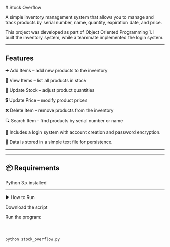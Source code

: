 \# Stock Overflow



A simple inventory management system that allows you to manage and track products by serial number, name, quantity, expiration date, and price.



This project was developed as part of Object Oriented Programming 1. I built the inventory system, while a teammate implemented the login system.



---



## Features



➕ Add Items – add new products to the inventory



👀 View Items – list all products in stock



🔄 Update Stock – adjust product quantities



💲 Update Price – modify product prices



❌ Delete Item – remove products from the inventory



🔍 Search Item – find products by serial number or name



🔑 Includes a login system with account creation and password encryption.



📂 Data is stored in a simple text file for persistence.



---



---



## 📦 Requirements



Python 3.x installed



---



▶️ How to Run



Download the script



Run the program:



```bash



python stock_overflow.py

